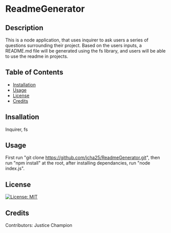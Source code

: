 # ReadmeGenerator
## Description
This is a node application, that uses inquirer to ask users a series of questions surrounding their project. Based on the users inputs, a README.md file will be generated using the fs library, and users will be able to use the readme in projects.
## Table of Contents
* [Installation](#installation)
* [Usage](#usage)
* [License](#license)
* [Credits](#credits)
## Insallation
Inquirer, fs
## Usage
First run "git clone https://github.com/jcha25/ReadmeGenerator.git", then run "npm install" at the root, after installing dependancies, run "node index.js".
## License
[![License: MIT](https://img.shields.io/badge/License-MIT-yellow.svg)](https://opensource.org/licenses/MIT)
## Credits
Contributors: Justice Champion
